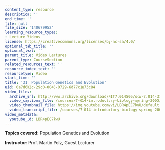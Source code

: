 ```yaml
---
content_type: resource
description: ''
end_time: ''
file: null
file_size: '140679952'
learning_resource_types:
- Lecture Videos
license: https://creativecommons.org/licenses/by-nc-sa/4.0/
optional_tab_title: ''
optional_text: ''
parent_title: Video Lectures
parent_type: CourseSection
related_resources_text: ''
resource_index_text: ''
resourcetype: Video
start_time: ''
title: '31: Population Genetics and Evolution'
uid: 0a7d6b2c-29c0-0043-0729-6d77c1e73c84
video_files:
  archive_url: http://www.archive.org/download/MIT7.014S05/ocw-7.014-31-29apr05-220k.mp4
  video_captions_file: /courses/7-014-introductory-biology-spring-2005/4f4f87bce8ee551d978acde5aca1cf3f_LBR4pEC7kwU.vtt
  video_thumbnail_file: https://img.youtube.com/vi/LBR4pEC7kwU/default.jpg
  video_transcript_file: /courses/7-014-introductory-biology-spring-2005/997a74b89d3e56df29b373f2ed56e99f_LBR4pEC7kwU.pdf
video_metadata:
  youtube_id: LBR4pEC7kwU
---
```


**Topics covered:** Population Genetics and Evolution  
  
**Instructor:** Prof. Martin Polz, Guest Lecturer


